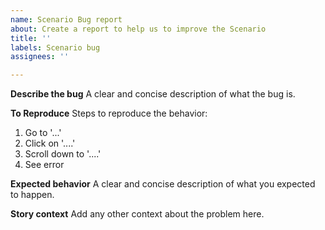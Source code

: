 ```yaml
---
name: Scenario Bug report
about: Create a report to help us to improve the Scenario
title: ''
labels: Scenario bug
assignees: ''

---
```


**Describe the bug**
A clear and concise description of what the bug is.

**To Reproduce**
Steps to reproduce the behavior:
1. Go to '...'
2. Click on '....'
3. Scroll down to '....'
4. See error

**Expected behavior**
A clear and concise description of what you expected to happen.

**Story context**
Add any other context about the problem here.
